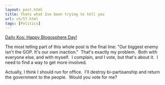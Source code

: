 ```yaml
---
layout: post.html
title: Thats what Ive been trying to tell you
url: ch/57.html
tags: [Politics]
---
```

[Daily Kos: Happy Blogosphere Day!](http://www.dailykos.com/storyonly/2006/7/19/122252/518)

The most telling part of this whole post is the final line: "Our biggest enemy isn't the GOP. It's our own inaction."  That's exactly my problem.  Both with everyone else, and with myself.  I complain, and I vote, but that's about it.  I need to find a way to get more involved.

Actually, I think I should run for office.  I'll destroy bi-partisanship and return the government to the people.  Would you vote for me?
